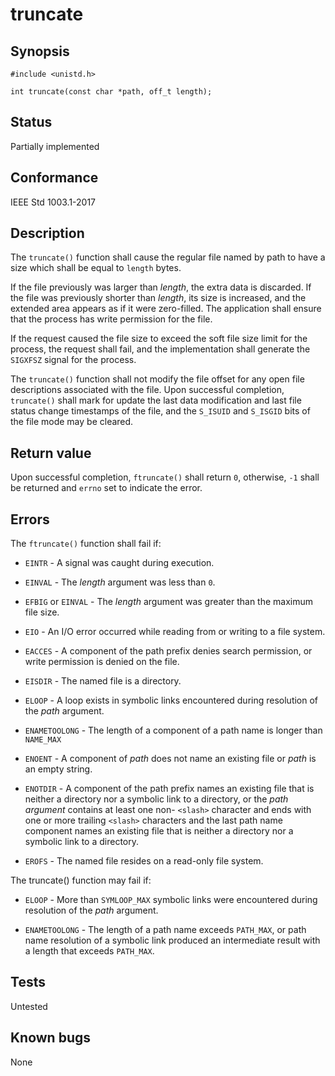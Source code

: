 # truncate

## Synopsis

`#include <unistd.h>`

`int truncate(const char *path, off_t length);`

## Status

Partially implemented

## Conformance

IEEE Std 1003.1-2017

## Description

The `truncate()` function shall cause the regular file named by path to have a size which shall be equal to `length`
bytes.

If the file previously was larger than _length_, the extra data is discarded. If the file was previously shorter than
_length_, its size is increased, and the extended area appears as if it were zero-filled. The application shall ensure
that the process has write permission for the file.

If the request caused the file size to exceed the soft file size limit for the process, the request shall fail, and
the implementation shall generate the `SIGXFSZ` signal for the process.

The `truncate()` function shall not modify the file offset for any open file descriptions associated with the file. Upon
successful completion, `truncate()` shall mark for update the last data modification and last file status change
timestamps of the file, and the `S_ISUID` and `S_ISGID` bits of the file mode may be cleared.

## Return value

Upon successful completion, `ftruncate()` shall return `0`, otherwise, `-1` shall be returned and `errno` set to
indicate the error.

## Errors

The `ftruncate()` function shall fail if:

* `EINTR` - A signal was caught during execution.

* `EINVAL` - The _length_ argument was less than `0`.

* `EFBIG` or `EINVAL` - The _length_ argument was greater than the maximum file size.

* `EIO` - An I/O error occurred while reading from or writing to a file system.

* `EACCES` - A component of the path prefix denies search permission, or write permission is denied on the file.

* `EISDIR` - The named file is a directory.

* `ELOOP` - A loop exists in symbolic links encountered during resolution of the _path_ argument.

* `ENAMETOOLONG` - The length of a component of a path name is longer than `NAME_MAX`

* `ENOENT` - A component of _path_ does not name an existing file or _path_ is an empty string.

* `ENOTDIR` - A component of the path prefix names an existing file that is neither a directory nor a symbolic link to
 a directory, or the _path argument_ contains at least one non- `<slash>` character and ends with one or more trailing
 `<slash>` characters and the last path name component names an existing file that is neither a directory nor a symbolic
 link to a directory.

* `EROFS` - The named file resides on a read-only file system.

The truncate() function may fail if:

* `ELOOP` - More than `SYMLOOP_MAX` symbolic links were encountered during resolution of the _path_ argument.

* `ENAMETOOLONG` - The length of a path name exceeds `PATH_MAX`, or path name resolution of a symbolic link produced an
 intermediate result with a length that exceeds `PATH_MAX`.

## Tests

Untested

## Known bugs

None
